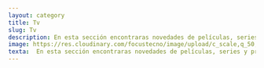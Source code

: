 ```yaml
---
layout: category
title: Tv
slug: Tv
description: En esta sección encontraras novedades de películas, series y programaciones de los mejores servicios de streaming como Netflix, Disney+, Amazon Prime, Hulu, etc. 
image: https://res.cloudinary.com/focustecno/image/upload/c_scale,q_50,w_1474/v1631599494/netflix-gratis-netflix-descargar-netflix-colombia-netflix-peru-netflix-login-netflix-com-watch-free-netflix-argentina-netflix-mexico.jpg
texta:  En esta sección encontraras novedades de películas, series y programaciones de los mejores servicios de streaming como Netflix, Disney+, Amazon Prime, Hulu, etc. 
---
```

